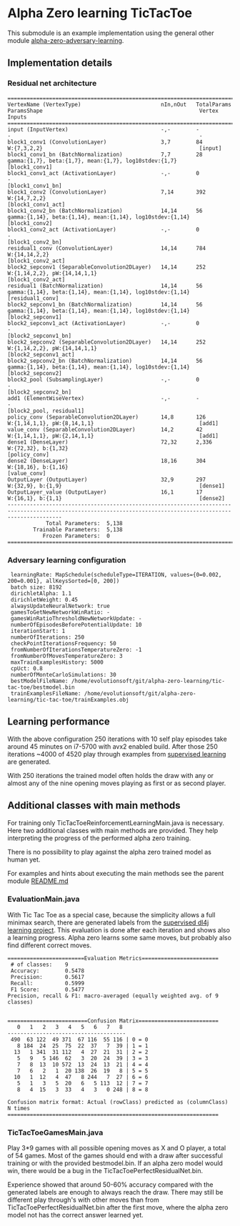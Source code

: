 Alpha Zero learning TicTacToe
=============================

This submodule is an example implementation using the general other module [alpha-zero-adversary-learning](../alpha-zero-learning/tree/master/alpha-zero-adversary-learning).

## Implementation details

### Residual net architecture
	=============================================================================================================================================================
	VertexName (VertexType)                         nIn,nOut   TotalParams   ParamsShape                                                 Vertex Inputs           
	=============================================================================================================================================================
	input (InputVertex)                             -,-        -             -                                                           -                       
	block1_conv1 (ConvolutionLayer)                 3,7        84            W:{7,3,2,2}                                                 [input]                 
	block1_conv1_bn (BatchNormalization)            7,7        28            gamma:{1,7}, beta:{1,7}, mean:{1,7}, log10stdev:{1,7}       [block1_conv1]          
	block1_conv1_act (ActivationLayer)              -,-        0             -                                                           [block1_conv1_bn]       
	block1_conv2 (ConvolutionLayer)                 7,14       392           W:{14,7,2,2}                                                [block1_conv1_act]      
	block1_conv2_bn (BatchNormalization)            14,14      56            gamma:{1,14}, beta:{1,14}, mean:{1,14}, log10stdev:{1,14}   [block1_conv2]          
	block1_conv2_act (ActivationLayer)              -,-        0             -                                                           [block1_conv2_bn]       
	residual1_conv (ConvolutionLayer)               14,14      784           W:{14,14,2,2}                                               [block1_conv2_act]      
	block2_sepconv1 (SeparableConvolution2DLayer)   14,14      252           W:{1,14,2,2}, pW:{14,14,1,1}                                [block1_conv2_act]      
	residual1 (BatchNormalization)                  14,14      56            gamma:{1,14}, beta:{1,14}, mean:{1,14}, log10stdev:{1,14}   [residual1_conv]        
	block2_sepconv1_bn (BatchNormalization)         14,14      56            gamma:{1,14}, beta:{1,14}, mean:{1,14}, log10stdev:{1,14}   [block2_sepconv1]       
	block2_sepconv1_act (ActivationLayer)           -,-        0             -                                                           [block2_sepconv1_bn]    
	block2_sepconv2 (SeparableConvolution2DLayer)   14,14      252           W:{1,14,2,2}, pW:{14,14,1,1}                                [block2_sepconv1_act]   
	block2_sepconv2_bn (BatchNormalization)         14,14      56            gamma:{1,14}, beta:{1,14}, mean:{1,14}, log10stdev:{1,14}   [block2_sepconv2]       
	block2_pool (SubsamplingLayer)                  -,-        0             -                                                           [block2_sepconv2_bn]    
	add1 (ElementWiseVertex)                        -,-        -             -                                                           [block2_pool, residual1]
	policy_conv (SeparableConvolution2DLayer)       14,8       126           W:{1,14,1,1}, pW:{8,14,1,1}                                 [add1]                  
	value_conv (SeparableConvolution2DLayer)        14,2       42            W:{1,14,1,1}, pW:{2,14,1,1}                                 [add1]                  
	dense1 (DenseLayer)                             72,32      2,336         W:{72,32}, b:{1,32}                                         [policy_conv]           
	dense2 (DenseLayer)                             18,16      304           W:{18,16}, b:{1,16}                                         [value_conv]            
	OutputLayer (OutputLayer)                       32,9       297           W:{32,9}, b:{1,9}                                           [dense1]                
	OutputLayer_value (OutputLayer)                 16,1       17            W:{16,1}, b:{1,1}                                           [dense2]                
	-------------------------------------------------------------------------------------------------------------------------------------------------------------
	            Total Parameters:  5,138
	        Trainable Parameters:  5,138
	           Frozen Parameters:  0
	=============================================================================================================================================================

### Adversary learning configuration
	 learningRate: MapSchedule(scheduleType=ITERATION, values={0=0.002, 200=0.001}, allKeysSorted=[0, 200])
	 batch size: 8192
	 dirichletAlpha: 1.1
	 dirichletWeight: 0.45
	 alwaysUpdateNeuralNetwork: true
	 gamesToGetNewNetworkWinRatio: -
	 gamesWinRatioThresholdNewNetworkUpdate: -
	 numberOfEpisodesBeforePotentialUpdate: 10
	 iterationStart: 1
	 numberOfIterations: 250
	 checkPointIterationsFrequency: 50
	 fromNumberOfIterationsTemperatureZero: -1
	 fromNumberOfMovesTemperatureZero: 3
	 maxTrainExamplesHistory: 5000
	 cpUct: 0.8
	 numberOfMonteCarloSimulations: 30
	 bestModelFileName: /home/evolutionsoft/git/alpha-zero-learning/tic-tac-toe/bestmodel.bin
	 trainExamplesFileName: /home/evolutionsoft/git/alpha-zero-learning/tic-tac-toe/trainExamples.obj

## Learning performance

With the above configuration 250 iterations with 10 self play episodes take around 45 minutes on i7-5700 with avx2 enabled build. After those 250 iterations ~4000 of 4520 play through examples from [supervised learning](https://github.com/evolutionsoftswiss/dl4j) are generated.

With 250 iterations the trained model often holds the draw with any or almost any of the nine opening moves playing as first or as second player.

## Additional classes with main methods
For training only TicTacToeReinforcementLearningMain.java is necessary. Here two additional classes with main methods are provided. They help interpreting the progress of the performed alpha zero training.

There is no possibility to play against the alpha zero trained model as human yet.

For examples and hints about executing the main methods see the parent module [README.md](../README.md#running-the-tic-tac-toe-implementation)

### EvaluationMain.java
With Tic Tac Toe as a special case, because the simplicity allows a full minimax search, there are generated labels from the [supervised dl4j learning project](https://github.com/evolutionsoftswiss/dl4j). This evaluation is done after each iteration and shows also a learning progress. Alpha zero learns some same moves, but probably also find different correct moves.

	========================Evaluation Metrics========================
	 # of classes:    9
	 Accuracy:        0.5478
	 Precision:       0.5617
	 Recall:          0.5999
	 F1 Score:        0.5477
	Precision, recall & F1: macro-averaged (equally weighted avg. of 9 classes)
	
	
	=========================Confusion Matrix=========================
	   0   1   2   3   4   5   6   7   8
	-------------------------------------
	 490  63 122  49 371  67 116  55 116 | 0 = 0
	   8 184  24  25  75  22  37   7  39 | 1 = 1
	  13   1 341  31 112   4  27  21  31 | 2 = 2
	   5   9   5 146  62   3  20  24  39 | 3 = 3
	   7   8  13  10 572  13  24  13  21 | 4 = 4
	   7   6   2   1  20 138  26  19   8 | 5 = 5
	  10   1  12   4  47   8 244   7  27 | 6 = 6
	   5   1   3   5  20   6   5 113  12 | 7 = 7
	   8   4  15   3  33   4   3   0 248 | 8 = 8
	
	Confusion matrix format: Actual (rowClass) predicted as (columnClass) N times
	==================================================================

### TicTacToeGamesMain.java
Play 3*9 games with all possible opening moves as X and O player, a total of 54 games. Most of the games should end with a draw after successful training or with the provided bestmodel.bin. If an alpha zero model would win, there would be a bug in the TicTacToePerfectResidualNet.bin.

Experience showed that around 50-60% accuracy compared with the generated labels are enough to always reach the draw. There may still be different play through's with other moves than from TicTacToePerfectResidualNet.bin after the first move, where the alpha zero model not has the correct answer learned yet.